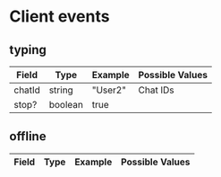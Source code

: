 # Client events

## typing

| Field  | Type    | Example | Possible Values |
| ------ | ------- | ------- | --------------- |
| chatId | string  | "User2" | Chat IDs        |
| stop?  | boolean | true    |                 |

## offline

| Field | Type | Example | Possible Values |
| ----- | ---- | ------- | --------------- |
